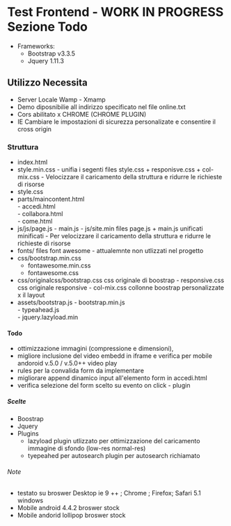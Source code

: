 # Test Frontend  - WORK IN PROGRESS Sezione Todo

 - Frameworks:
   - Bootstrap v3.3.5
   - Jquery 1.11.3

## Utilizzo Necessita
- Server Locale  Wamp - Xmamp
- Demo diposnibilie all indirizzo specificato nel file online.txt
- Cors abilitato x CHROME (CHROME PLUGIN)
- IE Cambiare le impostazioni di sicurezza personalizate e consentire il cross origin

### Struttura
- index.html
- style.min.css
            - unifia i segenti files  style.css + responisve.css + col-mix.css 
             - Velocizzare il caricamento della struttura e ridurre le richieste di risorse
- style.css
- parts/maincontent.html   
        - accedi.html     
        - collabora.html    
        - come.html
- js/js/page.js
        - main.js
        - js/site.min   files page.js + main.js  unificati minificati
           - Per velocizzare il caricamento della struttura e ridurre le richieste di risorse
- fonts/ files font awesome
                      - attualemnte non utlizzati nel progetto
- css/bootstrap.min.css   
    - fontawesome.min.css
    - fontawesome.css
- css/originalcss/bootstrap.css  css originale di boostrap
                - responsive.css css originale responsive
                - col-mix.css    collonne boostrap personalizzate x il layout
- assets/bootstrap.js
          - bootstrap.min.js            
          - typeahead.js  
          - jquery.lazyload.min

#### Todo
- ottimizzazione immagini (compressione e dimensioni),
- migliore inclusione del video embedd in iframe  e verifica per mobile andoroid v.5.0 / v.5.0++ video play
- rules per la convalida form da implementare
- migliorare append dinamico input all'elemento form in accedi.html
- verifica  selezione del form scelto su evento on click - plugin


##### Scelte
- Boostrap  
- Jquery
- Plugins
  - lazyload plugin utlizzato per ottimizzazione del caricamento immagine di sfondo (low-res normal-res)
  - tyepeahed per autosearch plugin per autosearch richiamato

###### Note
- testato su broswer Desktop ie 9 ++ ; Chrome ; Firefox; Safari 5.1 windows
- Mobile  android    4.4.2 broswer stock
- Mobile  andorid  lollipop broswer stock
